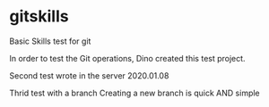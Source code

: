 # gitskills
Basic Skills test for git

In order to test the Git operations, Dino created this test project.

Second test wrote in the server
2020.01.08

Thrid test with a branch 
Creating a new branch is quick AND simple
